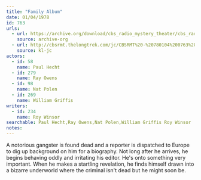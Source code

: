 ```yaml
---
title: "Family Album"
date: 01/04/1978
id: 763
urls: 
  - url: https://archive.org/download/cbs_radio_mystery_theater/cbs_radio_mystery_theater-0751-0800.zip/cbs_radio_mystery_theater-0751-0800%2Fcbsrmt_0763_family_album.mp3
    source: archive-org
  - url: http://cbsrmt.thelongtrek.com/jc/CBSRMT%20-%20780104%200763%20Family%20Album%20vbr%20fb2_jc.mp3
    source: kl-jc
actors:  
  - id: 58
    name: Paul Hecht  
  - id: 279
    name: Ray Owens  
  - id: 98
    name: Nat Polen  
  - id: 269
    name: William Griffis
writers:  
  - id: 234
    name: Roy Winsor
searchable: Paul Hecht,Ray Owens,Nat Polen,William Griffis Roy Winsor
notes:  
---
```

A notorious gangster is found dead and a reporter is dispatched to Europe to dig up background on him for a biography. Not long after he arrives, he begins behaving oddly and irritating his editor. He's onto something very important. When he makes a startling revelation, he finds himself drawn into a bizarre underworld where the criminal isn't dead but he might soon be.